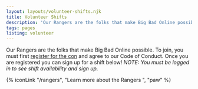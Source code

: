 ```yaml
---
layout: layouts/volunteer-shifts.njk
title: Volunteer Shifts
description: 'Our Rangers are the folks that make Big Bad Online possible. To join, sign up for a shift!'
tags: pages
listing: volunteer
---
```

Our Rangers are the folks that make Big Bad Online possible. To join, you must first [register for the con](/register/) and agree to our Code of Conduct. Once you are registered you can sign up for a shift below! *NOTE: You must be logged in to see shift availability and sign up.*

{% iconLink "/rangers", "Learn more about the Rangers ", "paw" %}